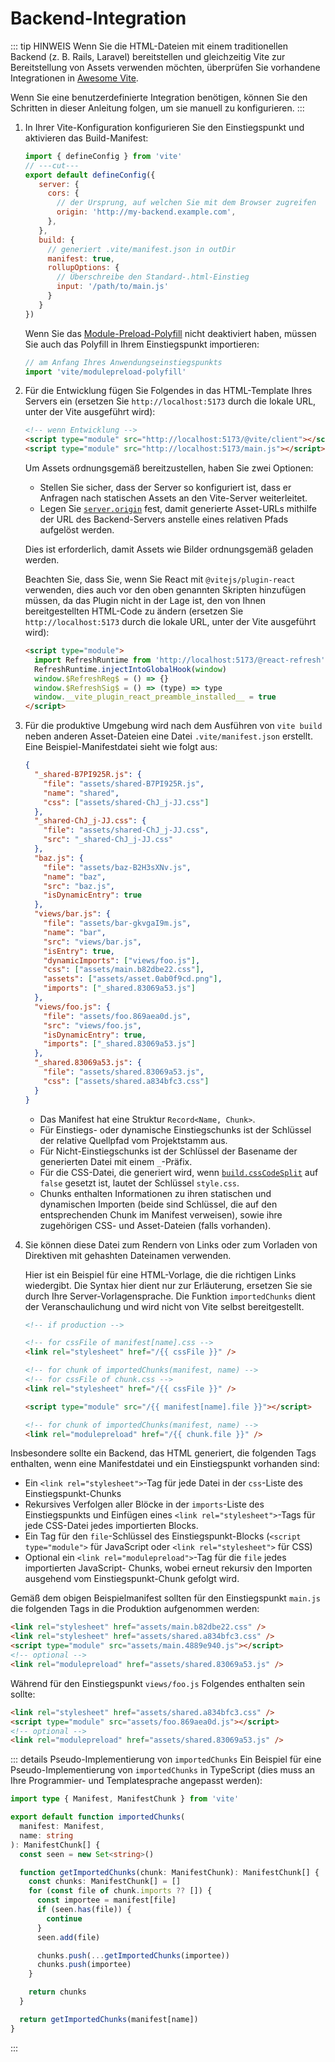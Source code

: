 # Backend-Integration

::: tip HINWEIS
Wenn Sie die HTML-Dateien mit einem traditionellen Backend (z. B. Rails, Laravel) bereitstellen und gleichzeitig Vite zur Bereitstellung von Assets verwenden möchten, überprüfen Sie vorhandene Integrationen in [Awesome Vite](https://github.com/vitejs/awesome-vite#integrations-with-backends).

Wenn Sie eine benutzerdefinierte Integration benötigen, können Sie den Schritten in dieser Anleitung folgen, um sie manuell zu konfigurieren.
:::

1. In Ihrer Vite-Konfiguration konfigurieren Sie den Einstiegspunkt und aktivieren das Build-Manifest:

   ```js twoslash [vite.config.js]
   import { defineConfig } from 'vite'
   // ---cut---
   export default defineConfig({
      server: {
        cors: {
          // der Ursprung, auf welchen Sie mit dem Browser zugreifen
          origin: 'http://my-backend.example.com',
        },
      },
      build: {
        // generiert .vite/manifest.json in outDir
        manifest: true,
        rollupOptions: {
          // Überschreibe den Standard-.html-Einstieg
          input: '/path/to/main.js'
        }
      }
   })
   ```

   Wenn Sie das [Module-Preload-Polyfill](/config/build-options.md#build-polyfillmodulepreload) nicht deaktiviert haben, müssen Sie auch das Polyfill in Ihrem Einstiegspunkt importieren:

   ```js
   // am Anfang Ihres Anwendungseinstiegspunkts
   import 'vite/modulepreload-polyfill'
   ```

2. Für die Entwicklung fügen Sie Folgendes in das HTML-Template Ihres Servers ein (ersetzen Sie `http://localhost:5173` durch die lokale URL, unter der Vite ausgeführt wird):

   ```html
   <!-- wenn Entwicklung -->
   <script type="module" src="http://localhost:5173/@vite/client"></script>
   <script type="module" src="http://localhost:5173/main.js"></script>
   ```

   Um Assets ordnungsgemäß bereitzustellen, haben Sie zwei Optionen:

   - Stellen Sie sicher, dass der Server so konfiguriert ist, dass er Anfragen nach statischen Assets an den Vite-Server weiterleitet.
   - Legen Sie [`server.origin`](/config/server-options.md#server-origin) fest, damit generierte Asset-URLs mithilfe der URL des Backend-Servers anstelle eines relativen Pfads aufgelöst werden.

   Dies ist erforderlich, damit Assets wie Bilder ordnungsgemäß geladen werden.

   Beachten Sie, dass Sie, wenn Sie React mit `@vitejs/plugin-react` verwenden, dies auch vor den oben genannten Skripten hinzufügen müssen, da das Plugin nicht in der Lage ist, den von Ihnen bereitgestellten HTML-Code zu ändern (ersetzen Sie `http://localhost:5173` durch die lokale URL, unter der Vite ausgeführt wird):

   ```html
   <script type="module">
     import RefreshRuntime from 'http://localhost:5173/@react-refresh'
     RefreshRuntime.injectIntoGlobalHook(window)
     window.$RefreshReg$ = () => {}
     window.$RefreshSig$ = () => (type) => type
     window.__vite_plugin_react_preamble_installed__ = true
   </script>
   ```

3. Für die produktive Umgebung wird nach dem Ausführen von `vite build` neben anderen Asset-Dateien eine Datei `.vite/manifest.json` erstellt. Eine Beispiel-Manifestdatei sieht wie folgt aus:

   ```json [.vite/manifest.json]
   {
     "_shared-B7PI925R.js": {
       "file": "assets/shared-B7PI925R.js",
       "name": "shared",
       "css": ["assets/shared-ChJ_j-JJ.css"]
     },
     "_shared-ChJ_j-JJ.css": {
       "file": "assets/shared-ChJ_j-JJ.css",
       "src": "_shared-ChJ_j-JJ.css"
     },
     "baz.js": {
       "file": "assets/baz-B2H3sXNv.js",
       "name": "baz",
       "src": "baz.js",
       "isDynamicEntry": true
     },
     "views/bar.js": {
       "file": "assets/bar-gkvgaI9m.js",
       "name": "bar",
       "src": "views/bar.js",
       "isEntry": true,
       "dynamicImports": ["views/foo.js"],
       "css": ["assets/main.b82dbe22.css"],
       "assets": ["assets/asset.0ab0f9cd.png"],
       "imports": ["_shared.83069a53.js"]
     },
     "views/foo.js": {
       "file": "assets/foo.869aea0d.js",
       "src": "views/foo.js",
       "isDynamicEntry": true,
       "imports": ["_shared.83069a53.js"]
     },
     "_shared.83069a53.js": {
       "file": "assets/shared.83069a53.js",
       "css": ["assets/shared.a834bfc3.css"]
     }
   }
   ```

   - Das Manifest hat eine Struktur `Record<Name, Chunk>`.
   - Für Einstiegs- oder dynamische Einstiegschunks ist der Schlüssel der relative Quellpfad vom Projektstamm aus.
   - Für Nicht-Einstiegschunks ist der Schlüssel der Basename der generierten Datei mit einem `_`-Präfix.
   - Für die CSS-Datei, die generiert wird, wenn [`build.cssCodeSplit`](/config/build-options.md#build-csscodesplit) auf `false` gesetzt ist, lautet der Schlüssel `style.css`.
   - Chunks enthalten Informationen zu ihren statischen und dynamischen Importen (beide sind Schlüssel, die auf den entsprechenden Chunk im Manifest verweisen), sowie ihre zugehörigen CSS- und Asset-Dateien (falls vorhanden).

4. Sie können diese Datei zum Rendern von Links oder zum Vorladen von Direktiven mit gehashten Dateinamen verwenden.

   Hier ist ein Beispiel für eine HTML-Vorlage, die die richtigen Links wiedergibt. Die Syntax hier dient nur zur
   Erläuterung, ersetzen Sie sie durch Ihre Server-Vorlagensprache. Die Funktion `importedChunks` dient der Veranschaulichung und wird nicht von Vite selbst bereitgestellt.

   ```html
   <!-- if production -->

   <!-- for cssFile of manifest[name].css -->
   <link rel="stylesheet" href="/{{ cssFile }}" />

   <!-- for chunk of importedChunks(manifest, name) -->
   <!-- for cssFile of chunk.css -->
   <link rel="stylesheet" href="/{{ cssFile }}" />

   <script type="module" src="/{{ manifest[name].file }}"></script>

   <!-- for chunk of importedChunks(manifest, name) -->
   <link rel="modulepreload" href="/{{ chunk.file }}" />
   ```

Insbesondere sollte ein Backend, das HTML generiert, die folgenden Tags enthalten, wenn eine Manifestdatei
und ein Einstiegspunkt vorhanden sind:

- Ein `<link rel="stylesheet">`-Tag für jede Datei in der `css`-Liste des Einstiegspunkt-Chunks
- Rekursives Verfolgen aller Blöcke in der `imports`-Liste des Einstiegspunkts und Einfügen eines
  `<link rel="stylesheet">`-Tags für jede CSS-Datei jedes importierten Blocks.
- Ein Tag für den `file`-Schlüssel des Einstiegspunkt-Blocks (`<script type="module">` für JavaScript oder
  `<link rel="stylesheet">` für CSS)
- Optional ein `<link rel="modulepreload">`-Tag für die `file` jedes importierten JavaScript-
  Chunks, wobei erneut rekursiv den Importen ausgehend vom Einstiegspunkt-Chunk gefolgt wird.

Gemäß dem obigen Beispielmanifest sollten für den Einstiegspunkt `main.js` die folgenden Tags in die Produktion aufgenommen werden:

```html
<link rel="stylesheet" href="assets/main.b82dbe22.css" />
<link rel="stylesheet" href="assets/shared.a834bfc3.css" />
<script type="module" src="assets/main.4889e940.js"></script>
<!-- optional -->
<link rel="modulepreload" href="assets/shared.83069a53.js" />
```

Während für den Einstiegspunkt `views/foo.js` Folgendes enthalten sein sollte:

```html
<link rel="stylesheet" href="assets/shared.a834bfc3.css" />
<script type="module" src="assets/foo.869aea0d.js"></script>
<!-- optional -->
<link rel="modulepreload" href="assets/shared.83069a53.js" />
```

::: details Pseudo-Implementierung von `importedChunks`
Ein Beispiel für eine Pseudo-Implementierung von `importedChunks` in TypeScript (dies muss
an Ihre Programmier- und Templatesprache angepasst werden):

```ts
import type { Manifest, ManifestChunk } from 'vite'

export default function importedChunks(
  manifest: Manifest,
  name: string
): ManifestChunk[] {
  const seen = new Set<string>()

  function getImportedChunks(chunk: ManifestChunk): ManifestChunk[] {
    const chunks: ManifestChunk[] = []
    for (const file of chunk.imports ?? []) {
      const importee = manifest[file]
      if (seen.has(file)) {
        continue
      }
      seen.add(file)

      chunks.push(...getImportedChunks(importee))
      chunks.push(importee)
    }

    return chunks
  }

  return getImportedChunks(manifest[name])
}
```

:::
